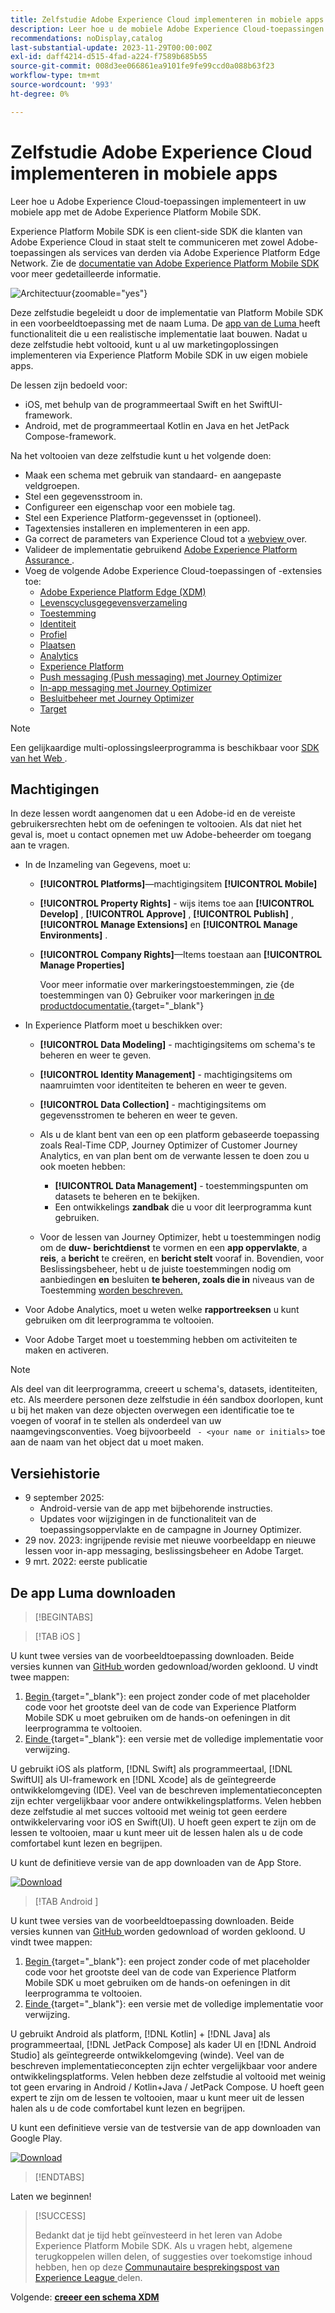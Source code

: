 ```yaml
---
title: Zelfstudie Adobe Experience Cloud implementeren in mobiele apps
description: Leer hoe u de mobiele Adobe Experience Cloud-toepassingen implementeert. Deze zelfstudie begeleidt u door een implementatie van Experience Cloud-toepassingen in een voorbeeldtoepassing Swift.
recommendations: noDisplay,catalog
last-substantial-update: 2023-11-29T00:00:00Z
exl-id: daff4214-d515-4fad-a224-f7589b685b55
source-git-commit: 008d3ee066861ea9101fe9fe99ccd0a088b63f23
workflow-type: tm+mt
source-wordcount: '993'
ht-degree: 0%

---
```


# Zelfstudie Adobe Experience Cloud implementeren in mobiele apps

Leer hoe u Adobe Experience Cloud-toepassingen implementeert in uw mobiele app met de Adobe Experience Platform Mobile SDK.

Experience Platform Mobile SDK is een client-side SDK die klanten van Adobe Experience Cloud in staat stelt te communiceren met zowel Adobe-toepassingen als services van derden via Adobe Experience Platform Edge Network. Zie de [ documentatie van Adobe Experience Platform Mobile SDK ](https://developer.adobe.com/client-sdks/home/) voor meer gedetailleerde informatie.

![Architectuur](assets/architecture.png){zoomable="yes"}


Deze zelfstudie begeleidt u door de implementatie van Platform Mobile SDK in een voorbeeldtoepassing met de naam Luma. De [ app van de Luma ](https://github.com/Adobe-Marketing-Cloud/Luma-iOS-Mobile-App) heeft functionaliteit die u een realistische implementatie laat bouwen. Nadat u deze zelfstudie hebt voltooid, kunt u al uw marketingoplossingen implementeren via Experience Platform Mobile SDK in uw eigen mobiele apps.

De lessen zijn bedoeld voor:

* iOS, met behulp van de programmeertaal Swift en het SwiftUI-framework.
* Android, met de programmeertaal Kotlin en Java en het JetPack Compose-framework.

Na het voltooien van deze zelfstudie kunt u het volgende doen:

* Maak een schema met gebruik van standaard- en aangepaste veldgroepen.
* Stel een gegevensstroom in.
* Configureer een eigenschap voor een mobiele tag.
* Stel een Experience Platform-gegevensset in (optioneel).
* Tagextensies installeren en implementeren in een app.
* Ga correct de parameters van Experience Cloud tot a [ webview ](web-views.md) over.
* Valideer de implementatie gebruikend [ Adobe Experience Platform Assurance ](assurance.md).
* Voeg de volgende Adobe Experience Cloud-toepassingen of -extensies toe:
   * [Adobe Experience Platform Edge (XDM)](events.md)
   * [Levenscyclusgegevensverzameling](lifecycle-data.md)
   * [Toestemming](consent.md)
   * [Identiteit](identity.md)
   * [Profiel](profile.md)
   * [Plaatsen](places.md)
   * [Analytics](analytics.md)
   * [Experience Platform](platform.md)
   * [Push messaging (Push messaging) met Journey Optimizer](journey-optimizer-push.md)
   * [In-app messaging met Journey Optimizer](journey-optimizer-inapp.md)
   * [Besluitbeheer met Journey Optimizer](journey-optimizer-offers.md)
   * [Target](target.md)


>[!NOTE]
>
>Een gelijkaardige multi-oplossingsleerprogramma is beschikbaar voor [ SDK van het Web ](../tutorial-web-sdk/overview.md).

## Machtigingen

In deze lessen wordt aangenomen dat u een Adobe-id en de vereiste gebruikersrechten hebt om de oefeningen te voltooien. Als dat niet het geval is, moet u contact opnemen met uw Adobe-beheerder om toegang aan te vragen.

* In de Inzameling van Gegevens, moet u:
   * **[!UICONTROL Platforms]**—machtigingsitem **[!UICONTROL Mobile]**
   * **[!UICONTROL Property Rights]** - wijs items toe aan **[!UICONTROL Develop]** , **[!UICONTROL Approve]** , **[!UICONTROL Publish]** , **[!UICONTROL Manage Extensions]** en **[!UICONTROL Manage Environments]** .
   * **[!UICONTROL Company Rights]**—Items toestaan aan **[!UICONTROL Manage Properties]**

     Voor meer informatie over markeringstoestemmingen, zie {de toestemmingen van 0} Gebruiker voor markeringen [ in de productdocumentatie.](https://experienceleague.adobe.com/en/docs/experience-platform/tags/admin/user-permissions){target="_blank"}
* In Experience Platform moet u beschikken over:
   * **[!UICONTROL Data Modeling]** - machtigingsitems om schema&#39;s te beheren en weer te geven.
   * **[!UICONTROL Identity Management]** - machtigingsitems om naamruimten voor identiteiten te beheren en weer te geven.
   * **[!UICONTROL Data Collection]** - machtigingsitems om gegevensstromen te beheren en weer te geven.

   * Als u de klant bent van een op een platform gebaseerde toepassing zoals Real-Time CDP, Journey Optimizer of Customer Journey Analytics, en van plan bent om de verwante lessen te doen zou u ook moeten hebben:
      * **[!UICONTROL Data Management]** - toestemmingspunten om datasets te beheren en te bekijken.
      * Een ontwikkelings **zandbak** die u voor dit leerprogramma kunt gebruiken.

   * Voor de lessen van Journey Optimizer, hebt u toestemmingen nodig om de **duw- berichtdienst** te vormen en een **app oppervlakte**, a **reis**, a **bericht** te creëren, en **bericht stelt** vooraf in. Bovendien, voor Beslissingsbeheer, hebt u de juiste toestemmingen nodig om aanbiedingen **en** besluiten **te beheren, zoals die in** niveaus van de Toestemming [ worden beschreven.](https://experienceleague.adobe.com/en/docs/journey-optimizer/using/access-control/high-low-permissions)

* Voor Adobe Analytics, moet u weten welke **rapportreeksen** u kunt gebruiken om dit leerprogramma te voltooien.

* Voor Adobe Target moet u toestemming hebben om activiteiten te maken en activeren.


>[!NOTE]
>
>Als deel van dit leerprogramma, creeert u schema&#39;s, datasets, identiteiten, etc. Als meerdere personen deze zelfstudie in één sandbox doorlopen, kunt u bij het maken van deze objecten overwegen een identificatie toe te voegen of vooraf in te stellen als onderdeel van uw naamgevingsconventies. Voeg bijvoorbeeld ` - <your name or initials>` toe aan de naam van het object dat u moet maken.

## Versiehistorie

* 9 september 2025:
   * Android-versie van de app met bijbehorende instructies.
   * Updates voor wijzigingen in de functionaliteit van de toepassingsoppervlakte en de campagne in Journey Optimizer.
* 29 nov. 2023: ingrijpende revisie met nieuwe voorbeeldapp en nieuwe lessen voor in-app messaging, beslissingsbeheer en Adobe Target.
* 9 mrt. 2022: eerste publicatie

## De app Luma downloaden

>[!BEGINTABS]

>[!TAB  iOS ]

U kunt twee versies van de voorbeeldtoepassing downloaden. Beide versies kunnen van [ GitHub ](https://github.com/Adobe-Marketing-Cloud/Luma-iOS-Mobile-App) worden gedownload/worden gekloond. U vindt twee mappen:

1. [ Begin ](https://github.com/Adobe-Marketing-Cloud/Luma-iOS-Mobile-App){target="_blank"}: een project zonder code of met placeholder code voor het grootste deel van de code van Experience Platform Mobile SDK u moet gebruiken om de hands-on oefeningen in dit leerprogramma te voltooien.
1. [ Einde ](https://github.com/Adobe-Marketing-Cloud/Luma-iOS-Mobile-App){target="_blank"}: een versie met de volledige implementatie voor verwijzing.

U gebruikt iOS als platform, [!DNL Swift] als programmeertaal, [!DNL SwiftUI] als UI-framework en [!DNL Xcode] als de geïntegreerde ontwikkelomgeving (IDE). Veel van de beschreven implementatieconcepten zijn echter vergelijkbaar voor andere ontwikkelingsplatforms. Velen hebben deze zelfstudie al met succes voltooid met weinig tot geen eerdere ontwikkelervaring voor iOS en Swift(UI). U hoeft geen expert te zijn om de lessen te voltooien, maar u kunt meer uit de lessen halen als u de code comfortabel kunt lezen en begrijpen.

U kunt de definitieve versie van de app downloaden van de App Store.

[![ Download ](assets/download-app.svg) ](https://apps.apple.com/us/app/luma-app/id6466588487)

>[!TAB  Android ]

U kunt twee versies van de voorbeeldtoepassing downloaden. Beide versies kunnen van [ GitHub ](https://github.com/adobe/Luma-Android) worden gedownload of worden gekloond. U vindt twee mappen:

1. [ Begin ](https://github.com/adobe/Luma-Android){target="_blank"}: een project zonder code of met placeholder code voor het grootste deel van de code van Experience Platform Mobile SDK u moet gebruiken om de hands-on oefeningen in dit leerprogramma te voltooien.
1. [ Einde ](https://github.com/adobe/Luma-Android){target="_blank"}: een versie met de volledige implementatie voor verwijzing.

U gebruikt Android als platform, [!DNL Kotlin] + [!DNL Java] als programmeertaal, [!DNL JetPack Compose] als kader UI en [!DNL Android Studio] als geïntegreerde ontwikkelomgeving (winde). Veel van de beschreven implementatieconcepten zijn echter vergelijkbaar voor andere ontwikkelingsplatforms. Velen hebben deze zelfstudie al voltooid met weinig tot geen ervaring in Android / Kotlin+Java / JetPack Compose. U hoeft geen expert te zijn om de lessen te voltooien, maar u kunt meer uit de lessen halen als u de code comfortabel kunt lezen en begrijpen.

U kunt een definitieve versie van de testversie van de app downloaden van Google Play.

[![ Download ](assets/download-app-android.svg) ](https://play.google.com/store/apps/details?id=com.adobe.luma.tutorial.android)

>[!ENDTABS]

Laten we beginnen!

>[!SUCCESS]
>
>Bedankt dat je tijd hebt geïnvesteerd in het leren van Adobe Experience Platform Mobile SDK. Als u vragen hebt, algemene terugkoppelen willen delen, of suggesties over toekomstige inhoud hebben, hen op deze [ Communautaire besprekingspost van Experience League ](https://experienceleaguecommunities.adobe.com/t5/adobe-experience-platform-data/tutorial-discussion-implement-adobe-experience-cloud-in-mobile/td-p/443796) delen.

Volgende: **[creeer een schema XDM](create-schema.md)**
